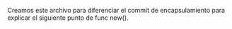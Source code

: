 Creamos este archivo para diferenciar el commit de encapsulamiento para explicar el siguiente punto de func new().
